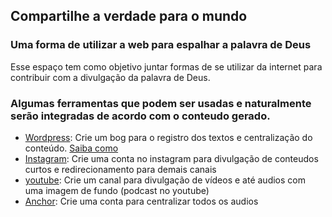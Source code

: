 ## Compartilhe a verdade para o mundo

### Uma forma de utilizar a web para espalhar a palavra de Deus

Esse espaço tem como objetivo juntar formas de se utilizar da internet para contribuir com a divulgação da palavra de Deus.

### Algumas ferramentas que podem ser usadas e naturalmente serão integradas de acordo com o conteudo gerado.
- [Wordpress](https://wordpress.com/home/jonatasemidio.wordpress.com): Crie um bog para o registro dos textos e centralização do conteúdo. [Saiba como](https://github.com/jonatasemidio/venhaoteureino/blob/gh-pages/wordpress-howto)
- [Instagram](https://www.youtube.com/): Crie uma conta no instagram para divulgação de conteudos curtos e redirecionamento para demais canais
- [youtube](https://www.instagram.com/): Crie um canal para divulgação de vídeos e até audios com uma imagem de fundo (podcast no youtube)
- [Anchor](https://anchor.fm/): Crie uma conta para centralizar todos os audios
